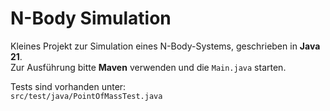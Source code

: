# N-Body Simulation

Kleines Projekt zur Simulation eines N-Body-Systems, geschrieben in **Java 21**.  
Zur Ausführung bitte **Maven** verwenden und die `Main.java` starten.  

Tests sind vorhanden unter:  
`src/test/java/PointOfMassTest.java`